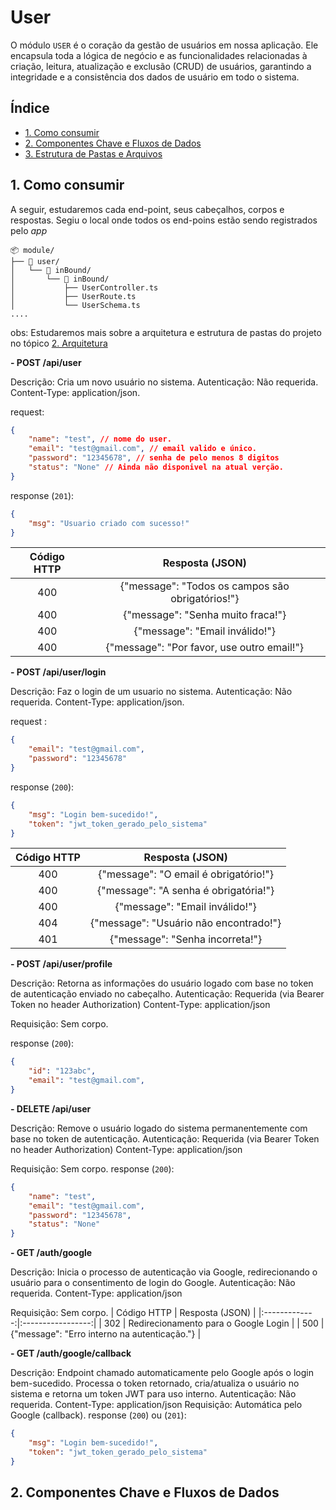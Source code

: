 # User

O módulo `USER` é o coração da gestão de usuários em nossa aplicação. Ele encapsula toda a lógica de negócio e as funcionalidades relacionadas à criação, leitura, atualização e exclusão (CRUD) de usuários, garantindo a integridade e a consistência dos dados de usuário em todo o sistema.

## Índice

- [1. Como consumir](#1-como-consumir)
- [2. Componentes Chave e Fluxos de Dados](#2-componentes-chave-e-fluxos-de-dados)
- [3. Estrutura de Pastas e Arquivos](#3-estrutura-de-pastas-e-arquivos)

## 1. Como consumir

A seguir, estudaremos cada end-point, seus cabeçalhos, corpos e respostas.
Segiu o local onde todos os end-poins estão sendo registrados pelo *app*

```shell
📦 module/
├── 📁 user/
│   └── 📁 inBound/
│       └── 📁 inBound/ 
│           ├── UserController.ts
│           ├── UserRoute.ts
│           └── UserSchema.ts
....
```
obs: Estudaremos mais sobre a arquitetura e estrutura de pastas do projeto no tópico [2. Arquitetura](#2-arquitetura)

**- POST /api/user**

Descrição: Cria um novo usuário no sistema.
Autenticação: Não requerida.
Content-Type: application/json.

request:
```json
{
    "name": "test", // nome do user.
    "email": "test@gmail.com", // email valido e único.
    "password": "12345678", // senha de pelo menos 8 digitos
    "status": "None" // Ainda não disponivel na atual verção.
}
```
response (`201`):
```json
{
    "msg": "Usuario criado com sucesso!"
}
```
| Código HTTP   | Resposta (JSON) | 
|:-------------:|:--------------------------------------------------:|
| 400           | {"message": "Todos os campos são obrigatórios!"}   | 
| 400           | {"message": "Senha muito fraca!"}                  |
| 400           | {"message": "Email inválido!"}                     |
| 400           | {"message": "Por favor, use outro email!"}         |


**- POST /api/user/login**

Descrição: Faz o login de um usuario no sistema.
Autenticação: Não requerida.
Content-Type: application/json.

request :
```json
{
    "email": "test@gmail.com",
    "password": "12345678"
}
```
response (`200`):
```json
{ 
    "msg": "Login bem-sucedido!", 
    "token": "jwt_token_gerado_pelo_sistema"
}
```
| Código HTTP | Resposta (JSON) | 
|:-------------:|:-----------------:|
| 400         | {"message": "O email é obrigatório!"} | 
| 400         | {"message": "A senha é obrigatória!"} |
| 400         | {"message": "Email inválido!"} |
| 404         | {"message": "Usuário não encontrado!"} |
| 401         | {"message": "Senha incorreta!"} |

**- POST /api/user/profile**

Descrição: Retorna as informações do usuário logado com base no token de autenticação enviado no cabeçalho.
Autenticação: Requerida (via Bearer Token no header Authorization)
Content-Type: application/json

Requisição: Sem corpo.

response (`200`):
```json
{
    "id": "123abc",
    "email": "test@gmail.com",
}
```

**- DELETE /api/user**

Descrição: Remove o usuário logado do sistema permanentemente com base no token de autenticação.
Autenticação: Requerida (via Bearer Token no header Authorization)
Content-Type: application/json

Requisição: Sem corpo.
response (`200`):
```json
{
    "name": "test",
    "email": "test@gmail.com",
    "password": "12345678",
    "status": "None"
}
```

**- GET /auth/google**

Descrição:  Inicia o processo de autenticação via Google, redirecionando o usuário para o consentimento de login do Google.
Autenticação: Não requerida.
Content-Type: application/json

Requisição: Sem corpo.
| Código HTTP | Resposta (JSON) | 
|:-------------:|:-----------------:|
| 302         | Redirecionamento para o Google Login | 
| 500         | {"message": "Erro interno na autenticação."} |

**- GET /auth/google/callback**

Descrição: Endpoint chamado automaticamente pelo Google após o login bem-sucedido. Processa o token retornado, cria/atualiza o usuário no sistema e retorna um token JWT para uso interno.
Autenticação: Não requerida.
Content-Type: application/json
Requisição: Automática pelo Google (callback).
response (`200`) ou (`201`):
```json
{
    "msg": "Login bem-sucedido!",
    "token": "jwt_token_gerado_pelo_sistema"
}
```


## 2. Componentes Chave e Fluxos de Dados
